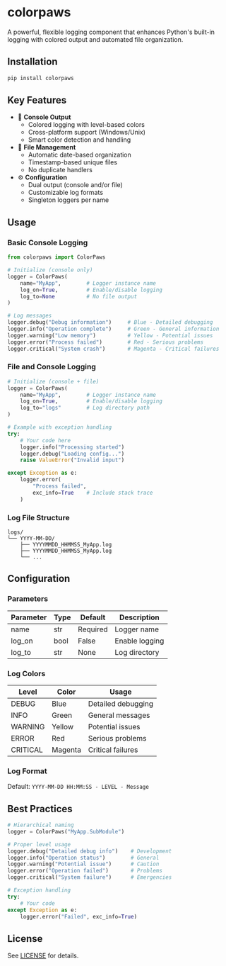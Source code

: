 # colorpaws

A powerful, flexible logging component that enhances Python's built-in logging with colored output and automated file organization.

## Installation

```bash
pip install colorpaws
```

## Key Features

- 🎨 **Console Output**
  - Colored logging with level-based colors
  - Cross-platform support (Windows/Unix)
  - Smart color detection and handling
- 📁 **File Management**
  - Automatic date-based organization
  - Timestamp-based unique files
  - No duplicate handlers
- ⚙️ **Configuration**
  - Dual output (console and/or file)
  - Customizable log formats
  - Singleton loggers per name

## Usage

### Basic Console Logging

```python
from colorpaws import ColorPaws

# Initialize (console only)
logger = ColorPaws(
    name="MyApp",        # Logger instance name
    log_on=True,         # Enable/disable logging
    log_to=None          # No file output
)

# Log messages
logger.debug("Debug information")     # Blue - Detailed debugging
logger.info("Operation complete")     # Green - General information
logger.warning("Low memory")          # Yellow - Potential issues
logger.error("Process failed")        # Red - Serious problems
logger.critical("System crash")       # Magenta - Critical failures
```

### File and Console Logging

```python
# Initialize (console + file)
logger = ColorPaws(
    name="MyApp",        # Logger instance name
    log_on=True,         # Enable/disable logging
    log_to="logs"        # Log directory path
)

# Example with exception handling
try:
    # Your code here
    logger.info("Processing started")
    logger.debug("Loading config...")
    raise ValueError("Invalid input")

except Exception as e:
    logger.error(
        "Process failed",
        exc_info=True    # Include stack trace
    )
```

### Log File Structure

```
logs/
└── YYYY-MM-DD/
    ├── YYYYMMDD_HHMMSS_MyApp.log
    ├── YYYYMMDD_HHMMSS_MyApp.log
    └── ...
```

## Configuration

### Parameters
| Parameter | Type  | Default | Description |
|-----------|-------|---------|-------------|
| name      | str   | Required| Logger name |
| log_on    | bool  | False   | Enable logging |
| log_to    | str   | None    | Log directory |

### Log Colors
| Level    | Color   | Usage |
|----------|---------|-------|
| DEBUG    | Blue    | Detailed debugging |
| INFO     | Green   | General messages |
| WARNING  | Yellow  | Potential issues |
| ERROR    | Red     | Serious problems |
| CRITICAL | Magenta | Critical failures |

### Log Format
Default: `YYYY-MM-DD HH:MM:SS - LEVEL - Message`

## Best Practices

```python
# Hierarchical naming
logger = ColorPaws("MyApp.SubModule")

# Proper level usage
logger.debug("Detailed debug info")    # Development
logger.info("Operation status")        # General
logger.warning("Potential issue")      # Caution
logger.error("Operation failed")       # Problems
logger.critical("System failure")      # Emergencies

# Exception handling
try:
    # Your code
except Exception as e:
    logger.error("Failed", exc_info=True)
```

## License

See [LICENSE](LICENSE) for details.
